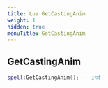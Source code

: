 ```yaml
---
title: Lua GetCastingAnim
weight: 1
hidden: true
menuTitle: GetCastingAnim
---
```

## GetCastingAnim
```lua
spell:GetCastingAnim(); -- int
```